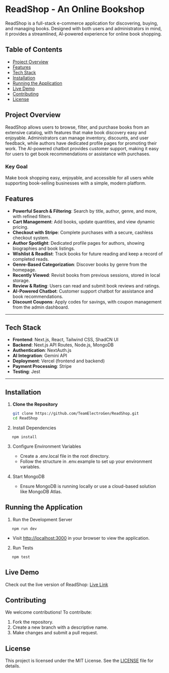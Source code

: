 # ReadShop - An Online Bookshop

ReadShop is a full-stack e-commerce application for discovering, buying, and managing books. Designed with both users and administrators in mind, it provides a streamlined, AI-powered experience for online book shopping.

## Table of Contents

- [Project Overview](#project-overview)
- [Features](#features)
- [Tech Stack](#tech-stack)
- [Installation](#installation)
- [Running the Application](#running-the-application)
- [Live Demo](#live-demo)
- [Contributing](#contributing)
- [License](#license)

## Project Overview

ReadShop allows users to browse, filter, and purchase books from an extensive catalog, with features that make book discovery easy and enjoyable. Administrators can manage inventory, discounts, and user feedback, while authors have dedicated profile pages for promoting their work. The AI-powered chatbot provides customer support, making it easy for users to get book recommendations or assistance with purchases.

### Key Goal

Make book shopping easy, enjoyable, and accessible for all users while supporting book-selling businesses with a simple, modern platform.

## Features

- **Powerful Search & Filtering**: Search by title, author, genre, and more, with refined filters.
- **Cart Management**: Add books, update quantities, and view dynamic pricing.
- **Checkout with Stripe**: Complete purchases with a secure, cashless checkout system.
- **Author Spotlight**: Dedicated profile pages for authors, showing biographies and book listings.
- **Wishlist & Readlist**: Track books for future reading and keep a record of completed reads.
- **Genre-Based Categorization**: Discover books by genre from the homepage.
- **Recently Viewed**: Revisit books from previous sessions, stored in local storage.
- **Review & Rating**: Users can read and submit book reviews and ratings.
- **AI-Powered Chatbot**: Customer support chatbot for assistance and book recommendations.
- **Discount Coupons**: Apply codes for savings, with coupon management from the admin dashboard.

---

## Tech Stack

- **Frontend**: Next.js, React, Tailwind CSS, ShadCN UI
- **Backend**: Next.js API Routes, Node.js, MongoDB
- **Authentication**: NextAuth.js
- **AI Integration**: Gemini API
- **Deployment**: Vercel (frontend and backend)
- **Payment Processing**: Stripe
- **Testing**: Jest

---

## Installation

1. **Clone the Repository**

   ```bash
   git clone https://github.com/TeamElectroGen/ReadShop.git
   cd ReadShop
   ```

2. Install Dependencies

```
   npm install
```

3. Configure Environment Variables

   - Create a .env.local file in the root directory.
   - Follow the structure in .env.example to set up your environment variables.

4. Start MongoDB
   - Ensure MongoDB is running locally or use a cloud-based solution like MongoDB Atlas.

## Running the Application

1. Run the Development Server

```
   npm run dev
```

- Visit [http://localhost:3000](http://localhost:3000) in your browser to view the application.

2. Run Tests

```
   npm test
```

## Live Demo

Check out the live version of ReadShop: [Live Link](https://readshop.vercel.app)

## Contributing

We welcome contributions! To contribute:

1. Fork the repository.
2. Create a new branch with a descriptive name.
3. Make changes and submit a pull request.

## License

This project is licensed under the MIT License. See the [LICENSE](LICENSE) file for details.
